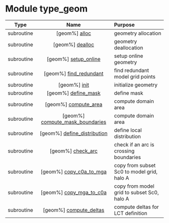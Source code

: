 # Module type_geom

| Type | Name | Purpose |
| :--: | :--: | :---------- |
| subroutine | [geom%] [alloc](https://github.com/benjaminmenetrier/bump/tree/master/src/type_geom.F90#L114) | geometry allocation |
| subroutine | [geom%] [dealloc](https://github.com/benjaminmenetrier/bump/tree/master/src/type_geom.F90#L159) | geometry deallocation |
| subroutine | [geom%] [setup_online](https://github.com/benjaminmenetrier/bump/tree/master/src/type_geom.F90#L209) | setup online geometry |
| subroutine | [geom%] [find_redundant](https://github.com/benjaminmenetrier/bump/tree/master/src/type_geom.F90#L415) | find redundant model grid points |
| subroutine | [geom%] [init](https://github.com/benjaminmenetrier/bump/tree/master/src/type_geom.F90#L497) | initialize geometry |
| subroutine | [geom%] [define_mask](https://github.com/benjaminmenetrier/bump/tree/master/src/type_geom.F90#L583) | define mask |
| subroutine | [geom%] [compute_area](https://github.com/benjaminmenetrier/bump/tree/master/src/type_geom.F90#L652) | compute domain area |
| subroutine | [geom%] [compute_mask_boundaries](https://github.com/benjaminmenetrier/bump/tree/master/src/type_geom.F90#L684) | compute domain area |
| subroutine | [geom%] [define_distribution](https://github.com/benjaminmenetrier/bump/tree/master/src/type_geom.F90#L756) | define local distribution |
| subroutine | [geom%] [check_arc](https://github.com/benjaminmenetrier/bump/tree/master/src/type_geom.F90#L1019) | check if an arc is crossing boundaries |
| subroutine | [geom%] [copy_c0a_to_mga](https://github.com/benjaminmenetrier/bump/tree/master/src/type_geom.F90#L1070) | copy from subset Sc0 to model grid, halo A |
| subroutine | [geom%] [copy_mga_to_c0a](https://github.com/benjaminmenetrier/bump/tree/master/src/type_geom.F90#L1149) | copy from model grid to subset Sc0, halo A |
| subroutine | [geom%] [compute_deltas](https://github.com/benjaminmenetrier/bump/tree/master/src/type_geom.F90#L1179) | compute deltas for LCT definition |
